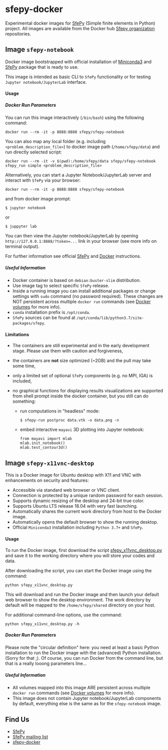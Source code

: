 # sfepy-docker
Experimental docker images for [SfePy](http://sfepy.org) (Simple finite elements in Python) project.
All images are available from the Docker hub
 [Sfepy organization](https://hub.docker.com/u/sfepy) repositories.

## Image `sfepy-notebook`

Docker image bootstrapped with official installation of
[Miniconda3](http://conda.pydata.org/miniconda.html) and [SfePy](https://anaconda.org/conda-forge/sfepy)
package that is ready to use.

This image is intended as basic CLI to `SfePy` functionality or for testing `Jupyter notebook/JupyterLab`
interface.

#### Usage
##### Docker Run Parameters

You can run this image interactively (`/bin/bash`) using the following command:

    docker run --rm -it -p 8888:8888 sfepy/sfepy-notebook

You can also map any local folder (e.g. including `<problem_description_file>`) to docker image path
(`/home/sfepy/data`) and run directly selected script:

    docker run --rm -it -v $(pwd):/home/sfepy/data sfepy/sfepy-notebook sfepy_run simple <problem_description_file>

Alternatively, you can start a Jupyter Notebook/JupyterLab server and interact with `SfePy` via your browser:

    docker run --rm -it -p 8888:8888 sfepy/sfepy-notebook

and from docker image prompt:

    $ jupyter notebook
or

    $ juppyter lab

You can then view the Jupyter notebook/JupyterLab by opening `http://127.0.0.1:8888/?token=...`
link in your browser (see more info on terminal output).

For further information see official [SfePy](http://sfepy.org/doc-devel/index.html#documentation) and
[Docker](https://docs.docker.com/) instructions.

##### Useful Information

* Docker container is based on `debian:buster-slim` distribution.
* Use image tag to select specific `SfePy` release.
* Inside a running image you can install additional packages or change settings with `sudo`
  command (no password required). These changes are NOT persistent across multiple
  `docker run` commands (see [Docker volumes](https://docs.docker.com/storage/volumes/) for more info).
* `conda` installation prefix is  `/opt/conda`.
* `SfePy` sources can be found at `/opt/conda/lib/python3.7/site-packages/sfepy`.

#### Limitations

* The containers are still experimental and in the early development stage. Please use them with caution and forgiveness,
* the containers are **not** size optimized (~2GB) and the pull may take some time,
* only a limited set of optional `SfePy` components (e.g. no MPI, IGA) is included,
* no graphical functions for displaying results visualizations are supported from shell prompt inside the docker container,
  but you still can do something:

  * run computations in "headless" mode:

        $ sfepy-run postproc data.vtk -o data.png -n

  * embed interactive `mayavi` 3D plotting into Jupyter notebook:

        from mayavi import mlab
        mlab.init_notebook()
        mlab.test_contour3d()

## Image `sfepy-x11vnc-desktop`

This is a Docker image for Ubuntu desktop with X11 and VNC with enhancements
on security and features:

* Accessible via standard web browser or VNC client.
* Connection is protected by a unique random password for each session.
* Supports dynamic resizing of the desktop and 24-bit true color.
* Supports Ubuntu LTS release 18.04 with very fast launching.
* Automatically shares the current work directory from host to the Docker image.
* Automatically opens the default browser to show the running desktop.
* Official `Miniconda3` installation including `Python 3.7+` and `SfePy`.

#### Usage

To run the Docker image, first download the script
[sfepy_x11vnc_desktop.py](https://raw.githubusercontent.com/sfepy/sfepy-docker/master/scripts/sfepy_x11vnc_desktop.py)
and save it to the working directory where you will store your codes and data.

After downloading the script, you can start the Docker image using the command:

```
python sfepy_x11vnc_desktop.py
```

This will download and run the Docker image and then launch your default web browser
to show the desktop environment. The work directory by default will be mapped to the
`/home/sfepy/shared` directory on your host.

For additional command-line options, use the command:
```
python sfepy_x11vnc_desktop.py -h
```

##### Docker Run Parameters

Please note the "circular definition" here: you need at least a basic Python installation
to run the Docker image with the (advanced) Python installation. (Sorry for that ;).
Of course, you can run Docker from the command line, but that is a really
looong parameters line...


##### Useful Information

* All volumes mapped into this image ARE persistent across multiple
  `docker run` commands (see [Docker volumes](https://docs.docker.com/storage/volumes/) for more info).
* This image does not contain Jupyter notebook/JupyterLab components by default,
  everything else is the same as for the `sfepy-notebook` image.

## Find Us

* [SfePy](http://sfepy.org)
* [SfePy mailing list](https://mail.python.org/mm3/mailman3/lists/sfepy.python.org)
* [sfepy-docker](https://github.com/sfepy/sfepy-docker)

